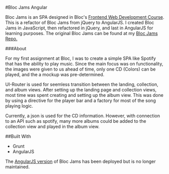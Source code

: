 #Bloc Jams Angular

Bloc Jams is an SPA designed in Bloc's [Frontend Web Development Course](https://www.bloc.io/frontend-development-bootcamp).
This is a refactor of Bloc Jams from jQuery to AngularJS. I created Bloc Jams in JavaScript, then refactored in jQuery, and last in AngularJS for learning purposes.
The original Bloc Jams can be found at my [Bloc Jams Repo.](https://github.com/EricSSartorius/bloc-jams) 

###About

For my first assignment at Bloc, I was to create a simple SPA like Spotify that has the ability to play music.
Since the main focus was on functionality, the images were given to us ahead of time, only one CD (Colors) can be played, and the a mockup was pre-determined.

UI-Router is used for seemless transition between the landing, collection, and album views.
After setting up the landing page and collection views, most time was spent creating and setting up the album view. This was done by using a directive for the player bar and a factory for most of the song playing logic. 

Currently, a json is used for the CD information. However, with connection to an API such as spotify, many more albums could be added to the collection view and played in the album view.

##Built With

- Grunt
- AngularJS

The [AngularJS version](https://bloc-jams-angularjs.herokuapp.com/landing) of Bloc Jams has been deployed but is no longer maintained.


